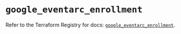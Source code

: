 # `google_eventarc_enrollment`

Refer to the Terraform Registry for docs: [`google_eventarc_enrollment`](https://registry.terraform.io/providers/hashicorp/google/6.44.0/docs/resources/eventarc_enrollment).
